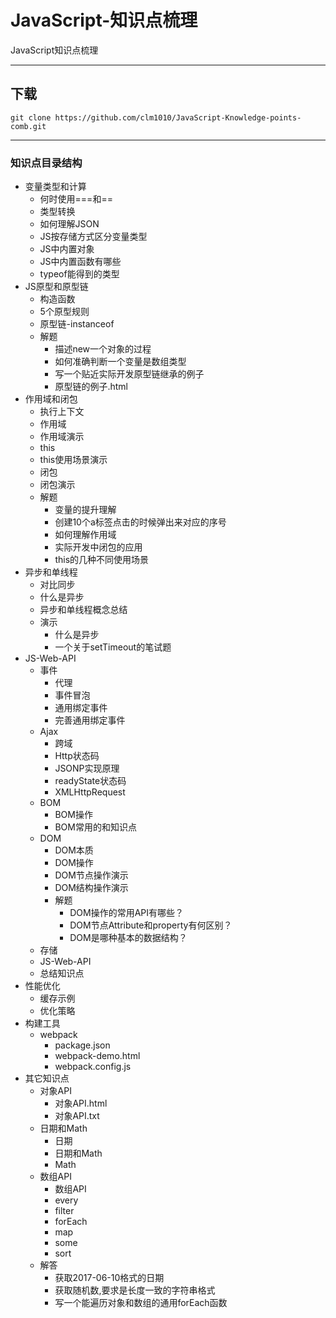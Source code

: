 # JavaScript-知识点梳理
JavaScript知识点梳理

****

## 下载
```shell
git clone https://github.com/clm1010/JavaScript-Knowledge-points-comb.git
```

****

### 知识点目录结构
  * 变量类型和计算
    * 何时使用===和==
    * 类型转换
    * 如何理解JSON
    * JS按存储方式区分变量类型
    * JS中内置对象
    * JS中内置函数有哪些
    * typeof能得到的类型
  * JS原型和原型链
    * 构造函数
    * 5个原型规则
    * 原型链-instanceof
    * 解题
      *  描述new一个对象的过程
      *  如何准确判断一个变量是数组类型
      *  写一个贴近实际开发原型链继承的例子
      *  原型链的例子.html
  * 作用域和闭包
    * 执行上下文
    * 作用域
    * 作用域演示
    * this
    * this使用场景演示
    * 闭包
    * 闭包演示
    * 解题
      *  变量的提升理解
      *  创建10个a标签点击的时候弹出来对应的序号
      *  如何理解作用域
      *  实际开发中闭包的应用
      *  this的几种不同使用场景
  * 异步和单线程
    * 对比同步
    * 什么是异步
    * 异步和单线程概念总结
    * 演示
      *  什么是异步
      *  一个关于setTimeout的笔试题
  * JS-Web-API
    * 事件
      *  代理
      *  事件冒泡
      *  通用绑定事件
      *  完善通用绑定事件
    * Ajax
      *  跨域
      *  Http状态码
      *  JSONP实现原理
      *  readyState状态码
      *  XMLHttpRequest
    * BOM
      *  BOM操作
      *  BOM常用的和知识点
    * DOM
      *  DOM本质
      *  DOM操作
      *  DOM节点操作演示
      *  DOM结构操作演示
      *  解题
          *  DOM操作的常用API有哪些？
          *  DOM节点Attribute和property有何区别？
          *  DOM是哪种基本的数据结构？
    * 存储
    * JS-Web-API
    * 总结知识点
  * 性能优化
    * 缓存示例
    * 优化策略
  * 构建工具
    * webpack
      *  package.json
      *  webpack-demo.html
      *  webpack.config.js
  * 其它知识点
    * 对象API
      *  对象API.html
      *  对象API.txt
    * 日期和Math
      *  日期
      *  日期和Math
      *  Math
    * 数组API
      *  数组API
      *  every
      *  filter
      *  forEach
      *  map
      *  some
      *  sort
    * 解答
      *  获取2017-06-10格式的日期
      *  获取随机数,要求是长度一致的字符串格式
      *  写一个能遍历对象和数组的通用forEach函数
